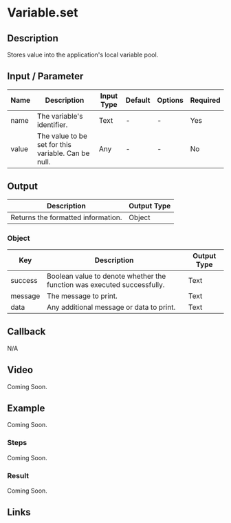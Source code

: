 # Variable.set

## Description

Stores value into the application's local variable pool.

## Input / Parameter

| Name | Description | Input Type | Default | Options | Required |
| ------ | ------ | ------ | ------ | ------ | ------ |
| name | The variable's identifier. | Text | - | - | Yes |
| value | The value to be set for this variable. Can be null. | Any | - | - | No |

## Output

| Description | Output Type |
| ------ | ------ |
| Returns the formatted information. | Object |

### Object

| Key | Description | Output Type |
| ------ | ------ | ------ |
| success | Boolean value to denote whether the function was executed successfully. | Text |
| message | The message to print. | Text |
| data | Any additional message or data to print. | Text |

## Callback

N/A

## Video

Coming Soon.

## Example

Coming Soon.

### Steps

Coming Soon.

### Result

Coming Soon.

## Links